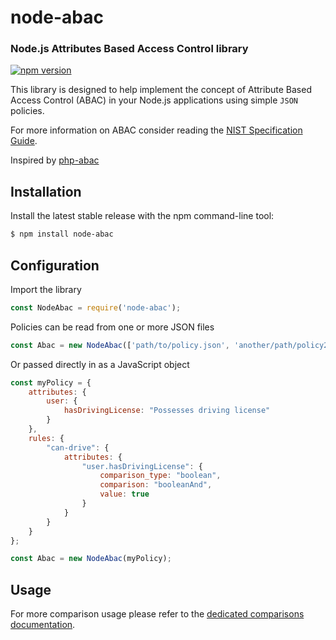node-abac
========

### Node.js Attributes Based Access Control library

[![npm version](https://badge.fury.io/js/node-abac.svg)](https://badge.fury.io/js/node-abac)

This library is designed to help implement the concept of Attribute Based Access Control (ABAC) in your Node.js applications 
using simple `JSON` policies.

For more information on ABAC consider reading the [NIST Specification Guide](http://nvlpubs.nist.gov/nistpubs/specialpublications/NIST.sp.800-162.pdf).

Inspired by [php-abac](https://github.com/Kilix/php-abac)

## Installation

Install the latest stable release with the npm command-line tool:

```bash
$ npm install node-abac
```

## Configuration

Import the library

```javascript
const NodeAbac = require('node-abac');
```

Policies can be read from one or more JSON files

```javascript
const Abac = new NodeAbac(['path/to/policy.json', 'another/path/policy2.json']);
```

Or passed directly in as a JavaScript object

```javascript
const myPolicy = {
    attributes: {
        user: {
            hasDrivingLicense: "Possesses driving license"
        }
    },
    rules: {
        "can-drive": {
            attributes: {
                "user.hasDrivingLicense": {
                    comparison_type: "boolean",
                    comparison: "booleanAnd",
                    value: true
                }
            }
        }
    }
};

const Abac = new NodeAbac(myPolicy);
```

## Usage

For more comparison usage please refer to the [dedicated comparisons documentation](doc/comparisons.md).